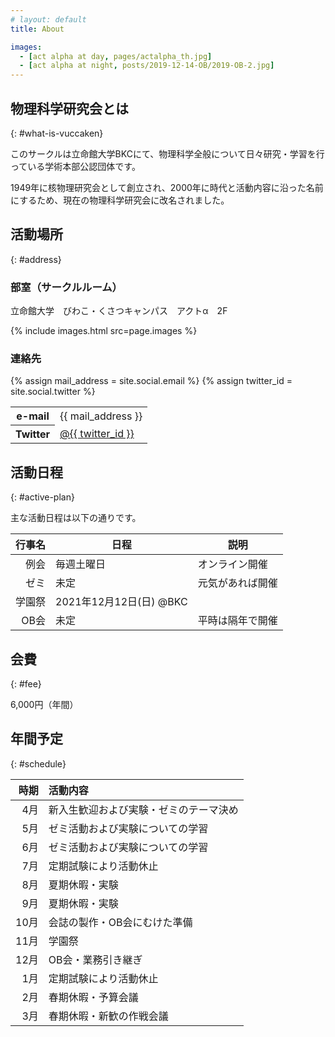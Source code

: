 ```yaml
---
# layout: default
title: About

images:
  - [act alpha at day, pages/actalpha_th.jpg]
  - [act alpha at night, posts/2019-12-14-OB/2019-OB-2.jpg]
---
```


## 物理科学研究会とは
{: #what-is-vuccaken}

このサークルは立命館大学BKCにて、物理科学全般について日々研究・学習を行っている学術本部公認団体です。

1949年に核物理研究会として創立され、2000年に時代と活動内容に沿った名前にするため、現在の物理科学研究会に改名されました。


## 活動場所
{: #address}

### 部室（サークルルーム）

立命館大学　びわこ・くさつキャンパス　アクトα　2F

{% include images.html src=page.images %}


### 連絡先

{% assign mail_address = site.social.email %}
{% assign twitter_id = site.social.twitter %}

<table class="left-header">
  <tbody>
    <tr>
      <th>e-mail</th>
      <td>{{ mail_address }}</td>
    </tr>
    <tr>
      <th>Twitter</th>
      <td><a href="https://twitter.com/{{ twitter_id }}" target="_blank">@{{ twitter_id }}</a></td>
    </tr>
  </tbody>
</table>


## 活動日程
{: #active-plan}

主な活動日程は以下の通りです。

| 行事名 | 日程 | 説明 |
| ----: | --- | --- |
| 例会 | 毎週土曜日 | オンライン開催 |
| ゼミ | 未定 | 元気があれば開催 |
| 学園祭 | 2021年12月12日(日) @BKC |  |
| OB会 | 未定 | 平時は隔年で開催 |


## 会費
{: #fee}

6,000円（年間）


## 年間予定
{: #schedule}

| 時期 | 活動内容 |
| ---: | :--- |
|  4月 | 新入生歓迎および実験・ゼミのテーマ決め |
|  5月 | ゼミ活動および実験についての学習 |
|  6月 | ゼミ活動および実験についての学習 |
|  7月 | 定期試験により活動休止 |
|  8月 | 夏期休暇・実験 |
|  9月 | 夏期休暇・実験 |
| 10月 | 会誌の製作・OB会にむけた準備 |
| 11月 | 学園祭 |
| 12月 | OB会・業務引き継ぎ |
|  1月 | 定期試験により活動休止 |
|  2月 | 春期休暇・予算会議 |
|  3月 | 春期休暇・新歓の作戦会議 |
